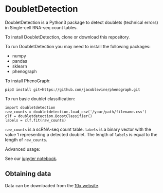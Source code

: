 # DoubletDetection

DoubletDetection is a Python3 package to detect doublets (technical errors) in Single-cell RNA-seq count tables.

To install DoubletDetection, clone or download this repository.

To run DoubletDetection you may need to install the following packages:
- numpy
- pandas
- sklearn
- phenograph

To install PhenoGraph:

```
pip3 install git+https://github.com/jacoblevine/phenograph.git
```

To run basic doublet classification:

```
import doubletdetection
raw_counts = doubletdetection.load_csv('/your/path/filename.csv')
clf = doubletdetection.BoostClassifier()
labels = clf.fit(raw_counts)
```

`raw_counts` is a scRNA-seq count table. `labels` is a binary vector with the value 1 representing a detected doublet. The length of `labels` is equal to the length of `raw_counts`.

Advanced usage:

See our [jupyter notebook](docs/walkthrough.ipynb).


## Obtaining data
Data can be downloaded from the [10x website](https://support.10xgenomics.com/single-cell/datasets).
